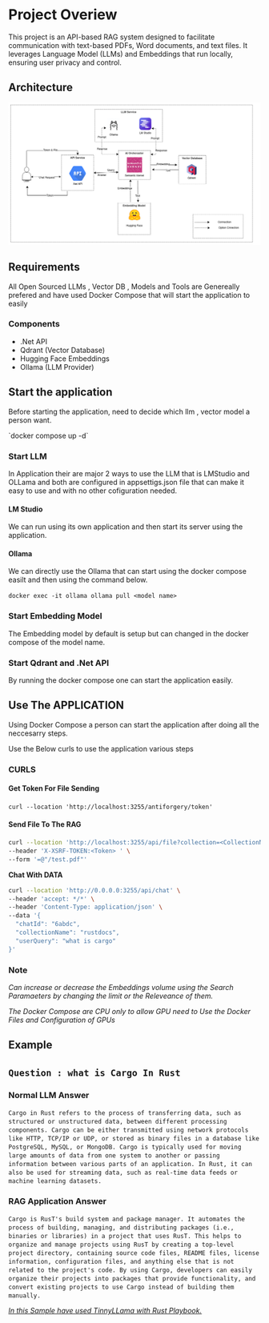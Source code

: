 # Project Overiew
<p>This project is an API-based RAG system designed to facilitate communication with text-based PDFs, Word documents, and text files. It leverages Language Model (LLMs) and Embeddings that run locally, ensuring user privacy and control.</p>

## Architecture
<img src="https://github.com/NamanJain-Nash/Semantic-Kernel/blob/Development/Semantic-Kernel-RAG/Images/Architecture.png" alt="Architecture"/>

## Requirements
<p>All Open Sourced LLMs , Vector DB , Models and Tools are Genereally prefered and have used Docker Compose that will start the application to easily</p>

### Components

- .Net API
- Qdrant (Vector Database)
- Hugging Face Embeddings
- Ollama (LLM Provider)


## Start the application

<p>Before starting the application, need to decide which llm , vector model a person want.</p>
`docker compose up -d`

### Start LLM
<p>In Application their are major 2 ways to use the LLM that is LMStudio and OLLama and both are configured in appsettigs.json file that can make it easy to use and with no other cofiguration needed.</p>

#### LM Studio
<p>We can run using its own application and then start its server using the application.</p>

#### Ollama
<p>We can directly use the Ollama that can start using the docker compose easilt and then using the command below.</p>

`docker exec -it ollama ollama pull <model name> `

### Start Embedding Model
<p>The Embedding model by default is setup but can changed in the docker compose of the model name. </p>

### Start Qdrant and .Net API
<p>By running the docker compose one can start the application easily.</p>

## Use The APPLICATION
<p>Using Docker Compose a person can start the application after doing all the neccesarry steps.</p>

<p>Use the Below curls to use the application various steps </p>

### CURLS


#### Get Token For File Sending

`curl --location 'http://localhost:3255/antiforgery/token' `

#### Send File To The RAG

```bash
curl --location 'http://localhost:3255/api/file?collection=<CollectionName>' \
--header 'X-XSRF-TOKEN:<Token> ' \
--form '=@"/test.pdf"' 
```

<b>Chat With DATA</b>
``` bash
curl --location 'http://0.0.0.0:3255/api/chat' \
--header 'accept: */*' \
--header 'Content-Type: application/json' \
--data '{
  "chatId": "6abdc",
  "collectionName": "rustdocs",
  "userQuery": "what is cargo"
}' 
```

### Note

<i>Can increase or decrease the Embeddings volume using the Search Paramaeters by changing the limit or the Releveance of them.</i>

<i>The Docker Compose are CPU only to allow GPU need to Use the Docker Files and Configuration of GPUs</i>


## Example

## `Question : what is Cargo In Rust`

### Normal LLM Answer

`Cargo in Rust refers to the process of transferring data, such as structured or unstructured data, between different processing components. Cargo can be either transmitted using network protocols like HTTP, TCP/IP or UDP, or stored as binary files in a database like PostgreSQL, MySQL, or MongoDB. Cargo is typically used for moving large amounts of data from one system to another or passing information between various parts of an application. In Rust, it can also be used for streaming data, such as real-time data feeds or machine learning datasets.`

### RAG Application Answer

`Cargo is RusT's build system and package manager. It automates the process of building, managing, and distributing packages (i.e., binaries or libraries) in a project that uses RusT. This helps to organize and manage projects using RusT by creating a top-level project directory, containing source code files, README files, license information, configuration files, and anything else that is not related to the project's code. By using Cargo, developers can easily organize their projects into packages that provide functionality, and convert existing projects to use Cargo instead of building them manually.`


<i><u>In this Sample have used TinnyLLama with Rust Playbook.</u></i>
